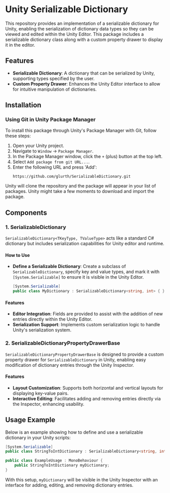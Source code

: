 # Unity Serializable Dictionary

This repository provides an implementation of a serializable dictionary for Unity, enabling the serialization of dictionary data types so they can be viewed and edited within the Unity Editor. This package includes a serializable dictionary class along with a custom property drawer to display it in the editor.

## Features

- **Serializable Dictionary**: A dictionary that can be serialized by Unity, supporting types specified by the user.
- **Custom Property Drawer**: Enhances the Unity Editor interface to allow for intuitive manipulation of dictionaries.

## Installation

### Using Git in Unity Package Manager

To install this package through Unity's Package Manager with Git, follow these steps:

1. Open your Unity project.
2. Navigate to `Window` -> `Package Manager`.
3. In the Package Manager window, click the `+` (plus) button at the top left.
4. Select `Add package from git URL...`.
5. Enter the following URL and press 'Add':
   ```
   https://github.com/glurth/SerializableDictionary.git
   ```

Unity will clone the repository and the package will appear in your list of packages. Unity might take a few moments to download and import the package.

## Components

### 1. SerializableDictionary

`SerializableDictionary<TKeyType, TValueType>` acts like a standard C# dictionary but includes serialization capabilities for Unity editor and runtime.

#### How to Use

- **Define a Serializable Dictionary**:
  Create a subclass of `SerializableDictionary`, specify key and value types, and mark it with `[System.Serializable]` to ensure it is visible in the Unity Editor.

  ```csharp
  [System.Serializable]
  public class MyDictionary : SerializableDictionary<string, int> { }
  ```

#### Features

- **Editor Integration**: Fields are provided to assist with the addition of new entries directly within the Unity Editor.
- **Serialization Support**: Implements custom serialization logic to handle Unity's serialization system.

### 2. SerializableDictionaryPropertyDrawerBase

`SerializableDictionaryPropertyDrawerBase` is designed to provide a custom property drawer for `SerializableDictionary` in Unity, enabling easy modification of dictionary entries through the Unity Inspector.

#### Features

- **Layout Customization**: Supports both horizontal and vertical layouts for displaying key-value pairs.
- **Interactive Editing**: Facilitates adding and removing entries directly via the Inspector, enhancing usability.

## Usage Example

Below is an example showing how to define and use a serializable dictionary in your Unity scripts:

```csharp
[System.Serializable]
public class StringToIntDictionary : SerializableDictionary<string, int> { }

public class ExampleUsage : MonoBehaviour {
    public StringToIntDictionary myDictionary;
}
```

With this setup, `myDictionary` will be visible in the Unity Inspector with an interface for adding, editing, and removing dictionary entries.
